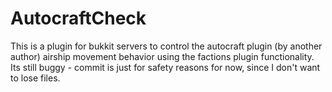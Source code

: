 AutocraftCheck
==============

This is a plugin for bukkit servers to control the autocraft plugin (by another author) airship movement behavior using the factions plugin functionality.
Its still buggy - commit is just for safety reasons for now, since I don't want to lose files.
